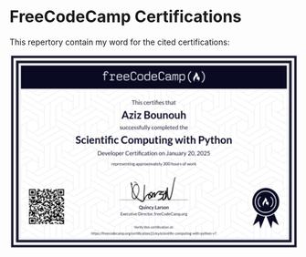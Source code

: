 # FreeCodeCamp Certifications

This repertory contain my word for the cited certifications:


<div align="center">
  <img src="./certificate1.png" alt="Header Image" width="900"/>
</div>
